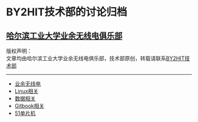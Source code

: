 ﻿# BY2HIT技术部的讨论归档

## [哈尔滨工业大学业余无线电俱乐部](www.by2hit.net)


版权声明：  
文章均由哈尔滨工业大学业余无线电俱乐部，技术部原创，转载请联系[BY2HIT技术部](zhaoyuhao@by2hit.net)

----
* [业余无线电](/radio/radio_index.md)
* [Linux相关](/linux/linux_index.md)
* [数据相关](/information/info_index.md)
* [Gitbook相关](/git_book_use/gitbook_index.md)
* [51单片机](/C51MCU/C51MCU_index.md)
